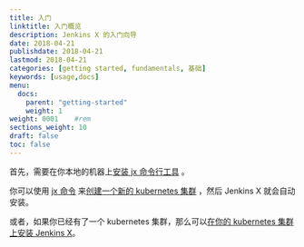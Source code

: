 ```yaml
---
title: 入门
linktitle: 入门概览
description: Jenkins X 的入门向导
date: 2018-04-21
publishdate: 2018-04-21
lastmod: 2018-04-21
categories: [getting started, fundamentals, 基础]
keywords: [usage,docs]
menu:
  docs:
    parent: "getting-started"
    weight: 1
weight: 0001	#rem
sections_weight: 10
draft: false
toc: false
---
```


首先，需要在你本地的机器上[安装 jx 命令行工具](install) 。

你可以使用 [jx 命令](/commands/jx/#jx) 来[创建一个新的 kubernetes 集群](create-cluster) ，然后 Jenkins X 就会自动安装。

或者，如果你已经有了一个 kubernetes 集群，那么可以[在你的 kubernetes 集群上安装 Jenkins X](install-on-cluster)。
